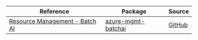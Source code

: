 | Reference | Package | Source |
|---|---|---|
|[Resource Management - Batch AI](mgmt-batchai-readme.md)|[azure-mgmt-batchai](https://pypi.org/project/azure-mgmt-batchai)|[GitHub](https://github.com/Azure/azure-sdk-for-python/blob/main/sdk/batchai/azure-mgmt-batchai)|
